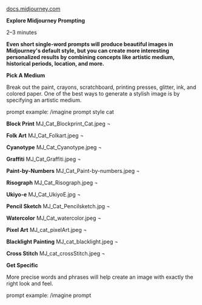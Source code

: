 ﻿

[docs.midjourney.com](https://docs.midjourney.com/docs/explore-prompting)

**Explore Midjourney Prompting**

2–3 minutes

**Even short single-word prompts will produce beautiful images in Midjourney's default style, but you can create more interesting personalized results by combining concepts like artistic medium, historical periods, location, and more.**

**Pick A Medium**

Break out the paint, crayons, scratchboard, printing presses, glitter, ink, and colored paper. One of the best ways to generate a stylish image is by specifying an artistic medium.

prompt example: /imagine prompt <any art style> style cat

**Block Print** MJ\_Cat\_Blockprint\_Cat.jpeg ¬

**Folk Art** MJ\_Cat\_Folkart.jpeg ¬

**Cyanotype** MJ\_Cat\_Cyanotype.jpeg ¬

**Graffiti** MJ\_Cat\_Graffiti.jpeg ¬

**Paint-by-Numbers** MJ\_Cat\_Paint-by-numbers.jpeg ¬

**Risograph** MJ\_Cat\_Risograph.jpeg ¬

**Ukiyo-e** MJ\_Cat\_UkiyoE.jpg ¬

**Pencil Sketch** MJ\_Cat\_Pencilsketch.jpg ¬

**Watercolor** MJ\_Cat\_watercolor.jpeg ¬

**Pixel Art** MJ\_cat\_pixelArt.jpeg ¬

**Blacklight Painting** MJ\_cat\_blacklight.jpeg ¬

**Cross Stitch** MJ\_cat\_crossStitch.jpeg ¬

**Get Specific**

More precise words and phrases will help create an image with exactly the right look and feel.

prompt example: /imagine prompt <style> sketch of a cat

**Life Drawing** MJ\_cat\_lifeDrawingSketch.jpeg ¬

**Continuous Line** MJ\_cat\_continuousLine.jpeg ¬

**Loose Gestural** MJ\_cat\_looseGesturalSketch.jpeg ¬

**Blind Contour** MJ\_cat\_blindContour.jpeg ¬

**Value Study** MJ\_cat\_valueStudy.jpeg ¬

**Charcoal Sketch** MJ\_cat\_Charcoal.jpeg ¬

**Time Travel**

Different eras have distinct visual styles.

prompt example: /imagine prompt <decade> cat illustration

**1700s** MJ\_cat\_1750.jpeg ¬

**1800s** MJ\_cat\_1800.jpeg ¬

**1900s** MJ\_cat\_1900.jpeg ¬

**1910s** MJ\_cat\_1910.jpeg ¬

**1920s** MJ\_cat\_1920.jpeg ¬

**1930s** MJ\_cat\_1930.jpeg ¬

**1940s** MJ\_cat\_1940.jpeg ¬

**1950s** MJ\_cat\_1950.jpeg ¬

**1960s** MJ\_cat\_1960.jpeg ¬

**1970s** MJ\_cat\_1970.jpeg ¬

**1980s** MJ\_cat\_1980.jpeg ¬

**1990s** MJ\_cat\_1990.jpeg ¬


**Emote**

Use emotion words to give characters personality.

prompt example: /imagine prompt <emotion> cat

**Determined** MJ\_Determined\_cat.jpeg ¬

**Happy** MJ\_Happy\_Cat.jpeg ¬

**Sleepy** MJ\_Sleepy\_Cat.jpeg ¬

**Angry** MJ\_Angry\_Cat.jpeg ¬

**Shy** MJ\_Shy\_cat.jpeg ¬

**Embarassed** MJ\_Embarassed\_Cat.jpeg ¬


**Get Colorful**

A full spectrum of possibilities.

prompt example: /imagine prompt <color word> colored cat

**Millennial Pink** MJ\_MillenialPink\_Cat.jpeg ¬

**Acid Green** MJ\_Acid\_Cat.jpeg ¬

**Desaturated** MJ\_Desaturated\_cat.jpeg ¬

**Canary Yellow** MJ\_Canary\_Cat.jpeg ¬

**Peach** MJ\_Peach\_Cat.jpeg ¬

**Two Toned** MJ\_Twotoned\_cat.jpeg ¬

**Pastel** MJ\_Pastel\_cat.jpeg ¬

**Mauve** MJ\_Mauve\_Cat.jpeg ¬

**Ebony** MJ\_Ebony\_Cat.jpeg ¬

**Neutral** MJ\_Neutral\_Cat.jpeg ¬

**Day Glo** MJ\_Dayglow\_Cat.jpeg ¬

**Green Tinted** MJ\_Greentinted\_Cat.jpeg ¬


**Enviromental Exploration**

Different environments can set unique moods.

prompt example: /imagine prompt <location> cat

**Tundra** MJ\_Tundra\_Cat.jpg ¬

**Salt Flat** MJ\_Saltflat\_Cat.jpg ¬

**Jungle** MJ\_Jungle\_Cat.jpg ¬

**Desert** MJ\_Desert\_Cat.jpg ¬

**Mountain** MJ\_Mountain\_Cat.jpg ¬

**Cloud Forest** MJ\_Cloudforest\_Cat.jpg ¬


